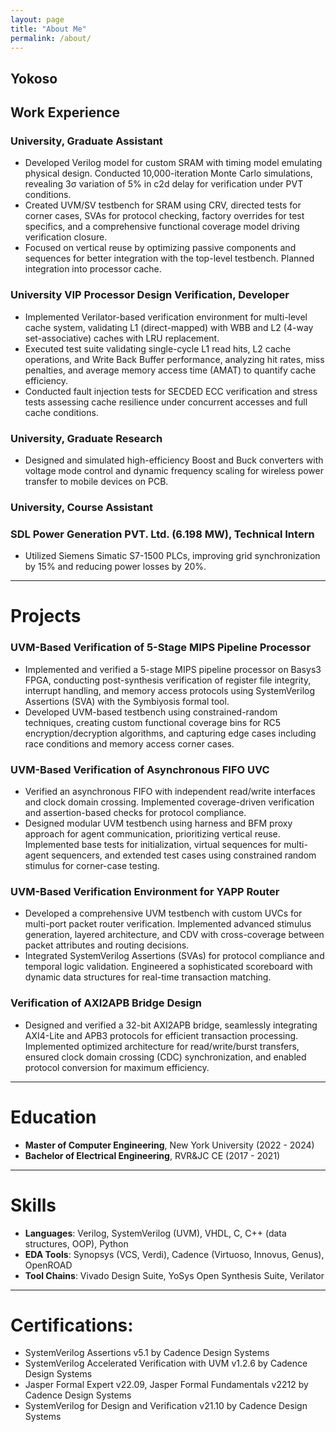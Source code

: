 ```yaml
---
layout: page
title: "About Me"
permalink: /about/
---
```


## Yokoso

## Work Experience
### University, Graduate Assistant  
- Developed Verilog model for custom SRAM with timing model emulating physical design. Conducted 10,000-iteration Monte Carlo simulations, revealing 3σ variation of 5% in c2d delay for verification under PVT conditions.  
- Created UVM/SV testbench for SRAM using CRV, directed tests for corner cases, SVAs for protocol checking, factory overrides for test specifics, and a comprehensive functional coverage model driving verification closure.  
- Focused on vertical reuse by optimizing passive components and sequences for better integration with the top-level testbench. Planned integration into processor cache.  

### University VIP Processor Design Verification, Developer  
- Implemented Verilator-based verification environment for multi-level cache system, validating L1 (direct-mapped) with WBB and L2 (4-way set-associative) caches with LRU replacement.  
- Executed test suite validating single-cycle L1 read hits, L2 cache operations, and Write Back Buffer performance, analyzing hit rates, miss penalties, and average memory access time (AMAT) to quantify cache efficiency.  
- Conducted fault injection tests for SECDED ECC verification and stress tests assessing cache resilience under concurrent accesses and full cache conditions.  

### University, Graduate Research  
- Designed and simulated high-efficiency Boost and Buck converters with voltage mode control and dynamic frequency scaling for wireless power transfer to mobile devices on PCB.  

### University, Course Assistant  

### SDL Power Generation PVT. Ltd. (6.198 MW), Technical Intern  
- Utilized Siemens Simatic S7-1500 PLCs, improving grid synchronization by 15% and reducing power losses by 20%.  

---

# Projects

### UVM-Based Verification of 5-Stage MIPS Pipeline Processor  
- Implemented and verified a 5-stage MIPS pipeline processor on Basys3 FPGA, conducting post-synthesis verification of register file integrity, interrupt handling, and memory access protocols using SystemVerilog Assertions (SVA) with the Symbiyosis formal tool.  
- Developed UVM-based testbench using constrained-random techniques, creating custom functional coverage bins for RC5 encryption/decryption algorithms, and capturing edge cases including race conditions and memory access corner cases.  

### UVM-Based Verification of Asynchronous FIFO UVC  
- Verified an asynchronous FIFO with independent read/write interfaces and clock domain crossing. Implemented coverage-driven verification and assertion-based checks for protocol compliance.  
- Designed modular UVM testbench using harness and BFM proxy approach for agent communication, prioritizing vertical reuse. Implemented base tests for initialization, virtual sequences for multi-agent sequencers, and extended test cases using constrained random stimulus for corner-case testing.  

### UVM-Based Verification Environment for YAPP Router   
- Developed a comprehensive UVM testbench with custom UVCs for multi-port packet router verification. Implemented advanced stimulus generation, layered architecture, and CDV with cross-coverage between packet attributes and routing decisions.  
- Integrated SystemVerilog Assertions (SVAs) for protocol compliance and temporal logic validation. Engineered a sophisticated scoreboard with dynamic data structures for real-time transaction matching.  

### Verification of AXI2APB Bridge Design   
- Designed and verified a 32-bit AXI2APB bridge, seamlessly integrating AXI4-Lite and APB3 protocols for efficient transaction processing. Implemented optimized architecture for read/write/burst transfers, ensured clock domain crossing (CDC) synchronization, and enabled protocol conversion for maximum efficiency.  

---

# Education

- **Master of Computer Engineering**, New York University (2022 - 2024)  
- **Bachelor of Electrical Engineering**, RVR&JC CE (2017 - 2021)  

---

# Skills

- **Languages**: Verilog, SystemVerilog (UVM), VHDL, C, C++ (data structures, OOP), Python  
- **EDA Tools**: Synopsys (VCS, Verdi), Cadence (Virtuoso, Innovus, Genus), OpenROAD  
- **Tool Chains**: Vivado Design Suite, YoSys Open Synthesis Suite, Verilator

---

# Certifications:  
- SystemVerilog Assertions v5.1 by Cadence Design Systems  
- SystemVerilog Accelerated Verification with UVM v1.2.6 by Cadence Design Systems  
- Jasper Formal Expert v22.09, Jasper Formal Fundamentals v2212 by Cadence Design Systems  
- SystemVerilog for Design and Verification v21.10 by Cadence Design Systems  
